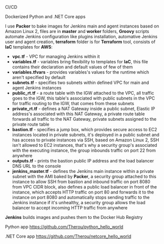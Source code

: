 CI/CD<br />

Dockerized Python and .NET Core apps<br />

I use **Packer** to bake images for Jenkins main and agent instances based on Amazon Linux 2, files are in **master** and **worker** folders, **Groovy** scripts automate Jenkins configuration like plugins installation, automative Jenkins user and agent creation, **terraform** folder is for **Terraform** tool, consists of **IaC** templates for **AWS**:<br />
- **vpc.tf** - VPC for managing Jenkins within it<br />
- **variables.tf** - variables bring flexibility to templates for **IaC**, this file contains their declaration and default values of few of them<br />
- **variables.tfvars** - provides variables's values for the runtime which aren't specified by default<br />
- **subnets.tf** - specifies two subnets within defined VPC for main and agent Jenkins instances<br />
- **public_rt.tf** - a route table with the IGW attached to the VPC, all traffic goes to the IGW, this table's associated with public subnets in the VPC for traffic routing to the IGW, that comes from these subnets<br />
- **private_rt.tf** - defines a NAT Gateway inside a public subnet, Elastic IP address's associated with this NAT Gateway, a private route table forwards all traffic to the NAT Gateway, private subnets assigned to the private route table<br />
- **bastion.tf** - specifies a jump box, which provides secure access to EC2 instances located in private subnets, it's deployed in a public subnet and has access to private instances via SSH, based on Amazon Linux 2, SSH isn't allowed to EC2 instances, that's why a security group's associated with the executing instance, the group inbounds traffic on port 22 from anywhere<br />
- **outputs.tf** - prints the bastion public IP address and the load balancer DNS URL to the console<br />
- **jenkins_master.tf** - defines the Jenkins main instance within a private subnet with the AMI baked by **Packer**, a security group attached to this instance to allow SSH from bastion and inbound traffic on port 8080 from VPC CIDR block, also defines a public load balancer in front of the instance, which accepts HTTP traffic on port 80 and forwards it to the instance on port 8080 and automatically stops sending traffic to the Jenkins instance if it's unhealthy, a security group allows the load balancer to accept incoming HTTP traffic from anywhere<br />

**Jenkins** builds images and pushes them to the Docker Hub Registry<br />

Python app https://github.com/Therou/python_hello_world<br />

.NET Core app https://github.com/Therou/netcore_hello_world<br />